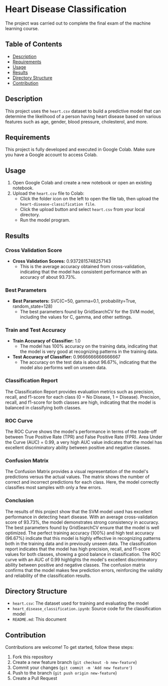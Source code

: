 # Heart Disease Classification
The project was carried out to complete the final exam of the machine learning course.

## Table of Contents
- [Description](#description)
- [Requirements](#requirements)
- [Usage](#usage)
- [Results](#results)
- [Directory Structure](#directory-structure)
- [Contribution](#contribution)

## Description
This project uses the `heart.csv` dataset to build a predictive model that can determine the likelihood of a person having heart disease based on various features such as age, gender, blood pressure, cholesterol, and more.

## Requirements
This project is fully developed and executed in Google Colab. Make sure you have a Google account to access Colab.

## Usage
1. Open Google Colab and create a new notebook or open an existing notebook.
2. Upload the `heart.csv` file to Colab:
    - Click the folder icon on the left to open the file tab, then upload the `heart-disease-classification file`.
    - Click the upload button and select `heart.csv` from your local directory.
    - Run the model program.
      
## Results
### Cross Validation Score
- **Cross Validation Scores:** 0.9372815748257143
  - This is the average accuracy obtained from cross-validation, indicating that the model has consistent performance with an accuracy of about 93.73%.

### Best Parameters
- **Best Parameters:** SVC(C=50, gamma=0.1, probability=True, random_state=128)
  - The best parameters found by GridSearchCV for the SVM model, including the values for C, gamma, and other settings.

### Train and Test Accuracy
- **Train Accuracy of Classifier:** 1.0
  - The model has 100% accuracy on the training data, indicating that the model is very good at recognizing patterns in the training data.
- **Test Accuracy of Classifier:** 0.9666666666666667
  - The accuracy on the test data is about 96.67%, indicating that the model also performs well on unseen data.

### Classification Report
The Classification Report provides evaluation metrics such as precision, recall, and f1-score for each class (0 = No Disease, 1 = Disease). Precision, recall, and f1-score for both classes are high, indicating that the model is balanced in classifying both classes.

### ROC Curve
The ROC Curve shows the model's performance in terms of the trade-off between True Positive Rate (TPR) and False Positive Rate (FPR). Area Under the Curve (AUC) = 0.99, a very high AUC value indicates that the model has excellent discriminatory ability between positive and negative classes.

### Confusion Matrix
The Confusion Matrix provides a visual representation of the model's predictions versus the actual values. The matrix shows the number of correct and incorrect predictions for each class. Here, the model correctly classifies most samples with only a few errors.

### Conclusion
The results of this project show that the SVM model used has excellent performance in detecting heart disease. With an average cross-validation score of 93.73%, the model demonstrates strong consistency in accuracy. The best parameters found by GridSearchCV ensure that the model is well optimized. The perfect training accuracy (100%) and high test accuracy (96.67%) indicate that this model is highly effective in recognizing patterns both in the training data and in previously unseen data. The classification report indicates that the model has high precision, recall, and f1-score values for both classes, showing a good balance in classification. The ROC curve with an AUC of 0.99 highlights the model's excellent discriminatory ability between positive and negative classes. The confusion matrix confirms that the model makes few prediction errors, reinforcing the validity and reliability of the classification results.

## Directory Structure
- `heart.csv`: The dataset used for training and evaluating the model
- `heart_disease_classification.ipynb`: Source code for the classification model
- `README.md`: This document

## Contribution
Contributions are welcome! To get started, follow these steps:
1. Fork this repository
2. Create a new feature branch (`git checkout -b new-feature`)
3. Commit your changes (`git commit -m 'Add new feature'`)
4. Push to the branch (`git push origin new-feature`)
5. Create a Pull Request

